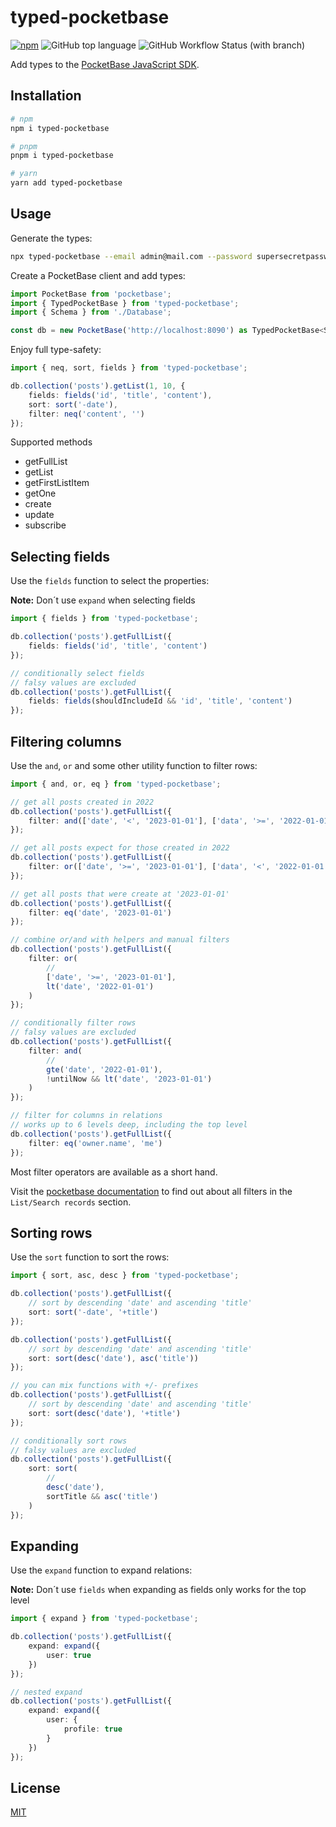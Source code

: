 # typed-pocketbase

[![npm](https://img.shields.io/npm/v/typed-pocketbase)](https://www.npmjs.com/package/typed-pocketbase)
![GitHub top language](https://img.shields.io/github/languages/top/david-plugge/typed-pocketbase)
![GitHub Workflow Status (with branch)](https://img.shields.io/github/actions/workflow/status/david-plugge/typed-pocketbase/main.yaml?branch=main)

Add types to the [PocketBase JavaScript SDK](https://github.com/pocketbase/js-sdk).

## Installation

```bash
# npm
npm i typed-pocketbase

# pnpm
pnpm i typed-pocketbase

# yarn
yarn add typed-pocketbase
```

## Usage

Generate the types:

```bash
npx typed-pocketbase --email admin@mail.com --password supersecretpassword -o Database.d.ts
```

Create a PocketBase client and add types:

```ts
import PocketBase from 'pocketbase';
import { TypedPocketBase } from 'typed-pocketbase';
import { Schema } from './Database';

const db = new PocketBase('http://localhost:8090') as TypedPocketBase<Schema>;
```

Enjoy full type-safety:

```ts
import { neq, sort, fields } from 'typed-pocketbase';

db.collection('posts').getList(1, 10, {
	fields: fields('id', 'title', 'content'),
	sort: sort('-date'),
	filter: neq('content', '')
});
```

Supported methods

-   getFullList
-   getList
-   getFirstListItem
-   getOne
-   create
-   update
-   subscribe

## Selecting fields

Use the `fields` function to select the properties:

**Note:** Don´t use `expand` when selecting fields

```ts
import { fields } from 'typed-pocketbase';

db.collection('posts').getFullList({
	fields: fields('id', 'title', 'content')
});

// conditionally select fields
// falsy values are excluded
db.collection('posts').getFullList({
	fields: fields(shouldIncludeId && 'id', 'title', 'content')
});
```

## Filtering columns

Use the `and`, `or` and some other utility function to filter rows:

```ts
import { and, or, eq } from 'typed-pocketbase';

// get all posts created in 2022
db.collection('posts').getFullList({
	filter: and(['date', '<', '2023-01-01'], ['data', '>=', '2022-01-01'])
});

// get all posts expect for those created in 2022
db.collection('posts').getFullList({
	filter: or(['date', '>=', '2023-01-01'], ['data', '<', '2022-01-01'])
});

// get all posts that were create at '2023-01-01'
db.collection('posts').getFullList({
	filter: eq('date', '2023-01-01')
});

// combine or/and with helpers and manual filters
db.collection('posts').getFullList({
	filter: or(
		//
		['date', '>=', '2023-01-01'],
		lt('date', '2022-01-01')
	)
});

// conditionally filter rows
// falsy values are excluded
db.collection('posts').getFullList({
	filter: and(
		//
		gte('date', '2022-01-01'),
		!untilNow && lt('date', '2023-01-01')
	)
});

// filter for columns in relations
// works up to 6 levels deep, including the top level
db.collection('posts').getFullList({
	filter: eq('owner.name', 'me')
});
```

Most filter operators are available as a short hand.

Visit the [pocketbase documentation](https://pocketbase.io/docs/api-records/) to find out about all filters in the `List/Search records` section.

## Sorting rows

Use the `sort` function to sort the rows:

```ts
import { sort, asc, desc } from 'typed-pocketbase';

db.collection('posts').getFullList({
	// sort by descending 'date' and ascending 'title'
	sort: sort('-date', '+title')
});

db.collection('posts').getFullList({
	// sort by descending 'date' and ascending 'title'
	sort: sort(desc('date'), asc('title'))
});

// you can mix functions with +/- prefixes
db.collection('posts').getFullList({
	// sort by descending 'date' and ascending 'title'
	sort: sort(desc('date'), '+title')
});

// conditionally sort rows
// falsy values are excluded
db.collection('posts').getFullList({
	sort: sort(
		//
		desc('date'),
		sortTitle && asc('title')
	)
});
```

## Expanding

Use the `expand` function to expand relations:

**Note:** Don´t use `fields` when expanding as fields only works for the top level

```ts
import { expand } from 'typed-pocketbase';

db.collection('posts').getFullList({
	expand: expand({
		user: true
	})
});

// nested expand
db.collection('posts').getFullList({
	expand: expand({
		user: {
			profile: true
		}
	})
});
```

## License

[MIT](https://github.com/david-plugge/typed-pocketbase/blob/main/LICENSE)
